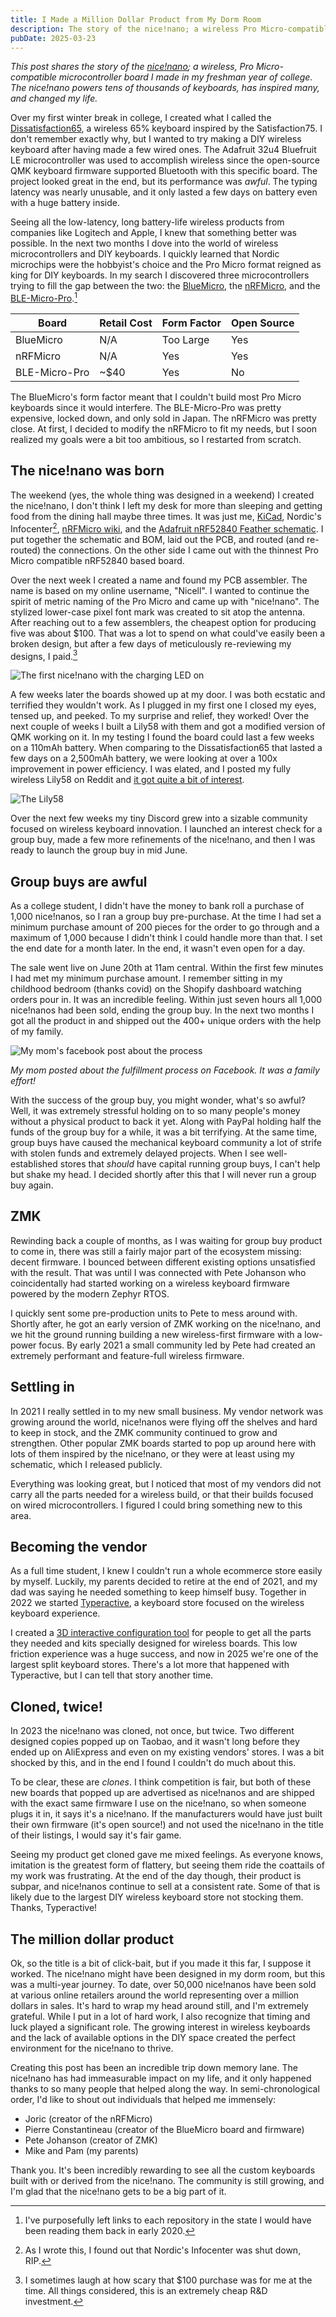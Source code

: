 ```yaml
---
title: I Made a Million Dollar Product from My Dorm Room
description: The story of the nice!nano; a wireless Pro Micro-compatible microcontroller board I made in my freshman year of college.
pubDate: 2025-03-23
---
```


*This post shares the story of the [nice!nano](https://nicekeyboards.com/nice-nano/); a wireless, Pro Micro-compatible microcontroller board I made in my freshman year of college. The nice!nano powers tens of thousands of keyboards, has inspired many, and changed my life.*

Over my first winter break in college, I created what I called the [Dissatisfaction65](https://github.com/Nicell/Dissatisfaction-65), a wireless 65% keyboard inspired by the Satisfaction75. I don't remember exactly why, but I wanted to try making a DIY wireless keyboard after having made a few wired ones. The Adafruit 32u4 Bluefruit LE microcontroller was used to accomplish wireless since the open-source QMK keyboard firmware supported Bluetooth with this specific board. The project looked great in the end, but its performance was *awful*. The typing latency was nearly unusable, and it only lasted a few days on battery even with a huge battery inside.

Seeing all the low-latency, long battery-life wireless products from companies like Logitech and Apple, I knew that something better was possible. In the next two months I dove into the world of wireless microcontrollers and DIY keyboards. I quickly learned that Nordic microchips were the hobbyist's choice and the Pro Micro format reigned as king for DIY keyboards. In my search I discovered three microcontrollers trying to fill the gap between the two: the [BlueMicro](https://github.com/jpconstantineau/NRF52-Board/tree/b739f4d053c72c3307a3888611c3a73fe1c1b757), the [nRFMicro](https://github.com/joric/nrfmicro/tree/cf9c53bb59e2bb070b8206cb768ca13510e35dc8), and the [BLE-Micro-Pro](https://github.com/sekigon-gonnoc/BLE-Micro-Pro/tree/4d61fb50ae3e1cce0928c20ccf690988b3119318).[^1]

| Board         | Retail Cost | Form Factor | Open Source |
| ------------- | ----------- | ----------- | ----------- |
| BlueMicro     | N/A         | Too Large   | Yes         |
| nRFMicro      | N/A         | Yes         | Yes         |
| BLE-Micro-Pro | ~$40        | Yes         | No          |

The BlueMicro's form factor meant that I couldn't build most Pro Micro keyboards since it would interfere. The BLE-Micro-Pro was pretty expensive, locked down, and only sold in Japan. The nRFMicro was pretty close. At first, I decided to modify the nRFMicro to fit my needs, but I soon realized my goals were a bit too ambitious, so I restarted from scratch.

## The nice!nano was born

The weekend (yes, the whole thing was designed in a weekend) I created the nice!nano, I don't think I left my desk for more than sleeping and getting food from the dining hall maybe three times. It was just me, [KiCad](https://www.kicad.org/), Nordic's Infocenter[^2], [nRFMicro wiki](https://github.com/joric/nrfmicro/wiki), and the [Adafruit nRF52840 Feather schematic](https://learn.adafruit.com/introducing-the-adafruit-nrf52840-feather/downloads). I put together the schematic and BOM, laid out the PCB, and routed (and re-routed) the connections. On the other side I came out with the thinnest Pro Micro compatible nRF52840 based board.

Over the next week I created a name and found my PCB assembler. The name is based on my online username, "Nicell". I wanted to continue the spirit of metric naming of the Pro Micro and came up with "nice!nano". The stylized lower-case pixel font mark was created to sit atop the antenna. After reaching out to a few assemblers, the cheapest option for producing five was about $100. That was a lot to spend on what could've easily been a broken design, but after a few days of meticulously re-reviewing my designs, I paid.[^3]

![The first nice!nano with the charging LED on](./nano-v0.1.jpg)

A few weeks later the boards showed up at my door. I was both ecstatic and terrified they wouldn't work. As I plugged in my first one I closed my eyes, tensed up, and peeked. To my surprise and relief, they worked! Over the next couple of weeks I built a Lily58 with them and got a modified version of QMK working on it. In my testing I found the board could last a few weeks on a 110mAh battery. When comparing to the Dissatisfaction65 that lasted a few days on a 2,500mAh battery, we were looking at over a 100x improvement in power efficiency. I was elated, and I posted my fully wireless Lily58 on Reddit and [it got quite a bit of interest](https://www.reddit.com/r/MechanicalKeyboards/comments/fzlfy8/fully_wireless_lily58_pro/).

![The Lily58](./lily.jpg)

Over the next few weeks my tiny Discord grew into a sizable community focused on wireless keyboard innovation. I launched an interest check for a group buy, made a few more refinements of the nice!nano, and then I was ready to launch the group buy in mid June.

## Group buys are awful

As a college student, I didn't have the money to bank roll a purchase of 1,000 nice!nanos, so I ran a group buy pre-purchase. At the time I had set a minimum purchase amount of 200 pieces for the order to go through and a maximum of 1,000 because I didn't think I could handle more than that. I set the end date for a month later. In the end, it wasn't even open for a day.

The sale went live on June 20th at 11am central. Within the first few minutes I had met my minimum purchase amount. I remember sitting in my childhood bedroom (thanks covid) on the Shopify dashboard watching orders pour in. It was an incredible feeling. Within just seven hours all 1,000 nice!nanos had been sold, ending the group buy. In the next two months I got all the product in and shipped out the 400+ unique orders with the help of my family.

![My mom's facebook post about the process](./facebook-post.jpg)

*My mom posted about the fulfillment process on Facebook. It was a family effort!*

With the success of the group buy, you might wonder, what's so awful? Well, it was extremely stressful holding on to so many people's money without a physical product to back it yet. Along with PayPal holding half the funds of the group buy for a while, it was a bit terrifying. At the same time, group buys have caused the mechanical keyboard community a lot of strife with stolen funds and extremely delayed projects. When I see well-established stores that *should* have capital running group buys, I can't help but shake my head. I decided shortly after this that I will never run a group buy again.

## ZMK

Rewinding back a couple of months, as I was waiting for group buy product to come in, there was still a fairly major part of the ecosystem missing: decent firmware. I bounced between different existing options unsatisfied with the result. That was until I was connected with Pete Johanson who coincidentally had started working on a wireless keyboard firmware powered by the modern Zephyr RTOS.

I quickly sent some pre-production units to Pete to mess around with. Shortly after, he got an early version of ZMK working on the nice!nano, and we hit the ground running building a new wireless-first firmware with a low-power focus. By early 2021 a small community led by Pete had created an extremely performant and feature-full wireless firmware.

## Settling in

In 2021 I really settled in to my new small business. My vendor network was growing around the world, nice!nanos were flying off the shelves and hard to keep in stock, and the ZMK community continued to grow and strengthen. Other popular ZMK boards started to pop up around here with lots of them inspired by the nice!nano, or they were at least using my schematic, which I released publicly.

Everything was looking great, but I noticed that most of my vendors did not carry all the parts needed for a wireless build, or that their builds focused on wired microcontrollers. I figured I could bring something new to this area.

## Becoming the vendor

As a full time student, I knew I couldn't run a whole ecommerce store easily by myself. Luckily, my parents decided to retire at the end of 2021, and my dad was saying he needed something to keep himself busy. Together in 2022 we started [Typeractive](https://typeractive.xyz), a keyboard store focused on the wireless keyboard experience.

I created a [3D interactive configuration tool](https://typeractive.xyz/pages/build) for people to get all the parts they needed and kits specially designed for wireless boards. This low friction experience was a huge success, and now in 2025 we're one of the largest split keyboard stores. There's a lot more that happened with Typeractive, but I can tell that story another time.

## Cloned, twice!

In 2023 the nice!nano was cloned, not once, but twice. Two different designed copies popped up on Taobao, and it wasn't long before they ended up on AliExpress and even on my existing vendors' stores. I was a bit shocked by this, and in the end I found I couldn't do much about this.

To be clear, these are _clones_. I think competition is fair, but both of these new boards that popped up are advertised as nice!nanos and are shipped with the exact same firmware I use on the nice!nano, so when someone plugs it in, it says it's a nice!nano. If the manufacturers would have just built their own firmware (it's open source!) and not used the nice!nano in the title of their listings, I would say it's fair game.

Seeing my product get cloned gave me mixed feelings. As everyone knows, imitation is the greatest form of flattery, but seeing them ride the coattails of my work was frustrating. At the end of the day though, their product is subpar, and nice!nanos continue to sell at a consistent rate. Some of that is likely due to the largest DIY wireless keyboard store not stocking them. Thanks, Typeractive!

## The million dollar product

Ok, so the title is a bit of click-bait, but if you made it this far, I suppose it worked. The nice!nano might have been designed in my dorm room, but this was a multi-year journey. To date, over 50,000 nice!nanos have been sold at various online retailers around the world representing over a million dollars in sales. It's hard to wrap my head around still, and I'm extremely grateful. While I put in a lot of hard work, I also recognize that timing and luck played a significant role. The growing interest in wireless keyboards and the lack of available options in the DIY space created the perfect environment for the nice!nano to thrive.

Creating this post has been an incredible trip down memory lane. The nice!nano has had immeasurable impact on my life, and it only happened thanks to so many people that helped along the way. In semi-chronological order, I'd like to shout out individuals that helped me immensely:

- Joric (creator of the nRFMicro)
- Pierre Constantineau (creator of the BlueMicro board and firmware)
- Pete Johanson (creator of ZMK)
- Mike and Pam (my parents)

Thank you. It's been incredibly rewarding to see all the custom keyboards built with or derived from the nice!nano. The community is still growing, and I'm glad that the nice!nano gets to be a big part of it.

[^1]: I've purposefully left links to each repository in the state I would have been reading them back in early 2020.

[^2]: As I wrote this, I found out that Nordic's Infocenter was shut down, RIP.

[^3]: I sometimes laugh at how scary that $100 purchase was for me at the time. All things considered, this is an extremely cheap R&D investment.
